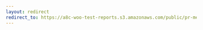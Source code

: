 ```yaml
---
layout: redirect
redirect_to: https://a8c-woo-test-reports.s3.amazonaws.com/public/pr-merge/41800/api/index.html
---
```

